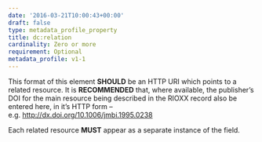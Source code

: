 ```yaml
---
date: '2016-03-21T10:00:43+00:00'
draft: false
type: metadata_profile_property
title: dc:relation
cardinality: Zero or more
requirement: Optional
metadata_profile: v1-1
---
```

This format of this element **SHOULD** be an HTTP URI which points to a related resource. It is **RECOMMENDED** that, where available, the publisher’s DOI for the main resource being described in the RIOXX record also be entered here, in it’s HTTP form – e.g. http://dx.doi.org/10.1006/jmbi.1995.0238

Each related resource **MUST** appear as a separate instance of the field.
